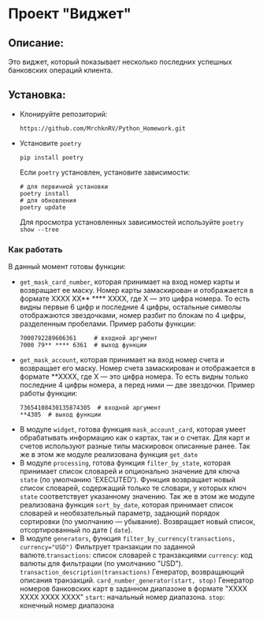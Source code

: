 # Проект "Виджет"

## Описание:

Это виджет, который показывает несколько последних успешных банковских операций клиента.

## Установка:

* Клонируйте репозиторий:
  ```
  https://github.com/MrchknRV/Python_Homework.git
  ```
* Установите `poetry`
  ```
  pip install poetry
  ```
  Если `poetry` установлен, установите зависимости:
  ```
  # для первичной установки
  poetry install
  # для обновления
  poetry update
  ```
  Для просмотра установленных зависимостей используйте `poetry show --tree`

### Как работать

В данный момент готовы функции:

* `get_mask_card_number`, которая
  принимает на вход номер карты и возвращает ее маску. Номер карты замаскирован и отображается в формате XXXX XX** ****
  XXXX,
  где X — это цифра номера. То есть видны первые 6 цифр и последние 4 цифры, остальные символы отображаются звездочками,
  номер разбит по блокам по 4 цифры, разделенным пробелами. Пример работы функции:
  ```
  7000792289606361     # входной аргумент
  7000 79** **** 6361  # выход функции
  ```
* `get_mask_account`, которая принимает на вход номер счета и возвращает его маску. Номер счета замаскирован и
  отображается в формате **XXXX, где X — это цифра номера. То есть видны только последние 4 цифры номера, а перед ними —
  две звездочки. Пример работы функции:
  ```
  73654108430135874305  # входной аргумент
  **4305  # выход функции
  ```
* В модуле `widget`, готова функция `mask_account_card`, которая умеет обрабатывать информацию как о картах, так и о
  счетах.
  Для карт и счетов используют разные типы маскировок описанные ранее.
  Так же в этом же модуле реализована функция `get_date`
* В модуле `processing`, готова функция `filter_by_state`, которая принимает список словарей и опционально значение для
  ключа `state` (по умолчанию 'EXECUTED').
  Функция возвращает новый список словарей, содержащий только те словари, у которых ключ `state` соответствует
  указанному значению.
  Так же в этом же модуле реализована функция `sort_by_date`, которая принимает список словарей и необязательный
  параметр, задающий порядок сортировки (по умолчанию — убывание). Возвращает новый список, отсортированный по дате (
  `date`).
* В модуле `generators`, функция `filter_by_currency(transactions, currency="USD")` Фильтрует транзакции по заданной
  валюте.`transactions`: список словарей с транзакциями
  `currency`: код валюты для фильтрации (по умолчанию "USD"). `transaction_description(transactions)` Генератор,
  возвращающий описания транзакций.
  `card_number_generator(start, stop)` Генератор номеров банковских карт в заданном диапазоне в формате "XXXX XXXX XXXX
  XXXX" `start`: начальный номер диапазона.
`stop`: конечный номер диапазона